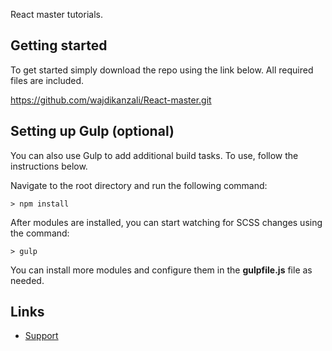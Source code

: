 
React master tutorials.

## Getting started

To get started simply download the repo using the link below. All required files are included.

https://github.com/wajdikanzali/React-master.git

## Setting up Gulp (optional)

You can also use Gulp to add additional build tasks. To use, follow the instructions below.

Navigate to the root directory and  run the following command:
```
> npm install
```

After modules are installed, you can start watching for SCSS changes using the command:
```
> gulp
```

You can install more modules and configure them in the **gulpfile.js** file as needed.

## Links

- [Support](kanzali.wajdi@gmail.com)
